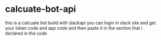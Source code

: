 # calcuate-bot-api
this is a calcuate bot build with slackapi   you can login in slack site and get your token code and app code and then paste it in the section that i declared in the code 
